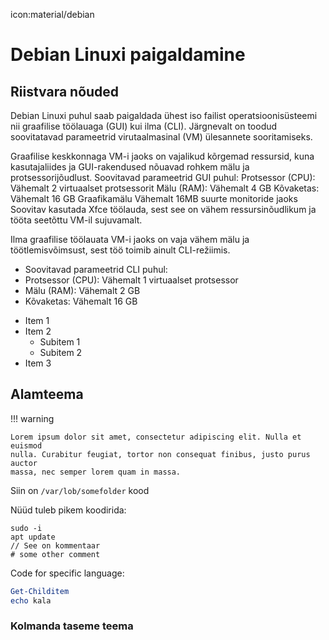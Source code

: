 icon:material/debian

# Debian Linuxi paigaldamine

##  Riistvara nõuded

Debian Linuxi puhul saab paigaldada ühest iso failist operatsioonisüsteemi nii graafilise töölauaga (GUI) kui ilma (CLI). Järgnevalt on toodud soovitatavad parameetrid virutaalmasinal (VM) ülesannete sooritamiseks.

Graafilise keskkonnaga VM-i jaoks on vajalikud kõrgemad ressursid, kuna kasutajaliides ja GUI-rakendused nõuavad rohkem mälu ja protsessorijõudlust.
Soovitavad parameetrid GUI puhul:
  Protsessor (CPU): Vähemalt 2 virtuaalset protsessorit
  Mälu (RAM): Vähemalt 4 GB
  Kõvaketas: Vähemalt 16 GB
  Graafikamälu Vähemalt 16MB suurte monitoride jaoks
  Soovitav kasutada Xfce töölauda, sest see on vähem ressursinõudlikum ja tööta seetõttu VM-il sujuvamalt.

Ilma graafilise töölauata VM-i jaoks on vaja vähem mälu ja töötlemisvõimsust, sest töö toimib ainult CLI-režiimis.
* Soovitavad parameetrid CLI puhul:
* Protsessor (CPU): Vähemalt 1 virtuaalset protsessor
* Mälu (RAM): Vähemalt 2 GB
* Kõvaketas: Vähemalt 16 GB

- Item 1
- Item 2
  - Subitem 1
  - Subitem 2
- Item 3



## Alamteema

!!! warning

    Lorem ipsum dolor sit amet, consectetur adipiscing elit. Nulla et euismod
    nulla. Curabitur feugiat, tortor non consequat finibus, justo purus auctor
    massa, nec semper lorem quam in massa.

Siin on `/var/lob/somefolder` kood

Nüüd tuleb pikem koodirida:

```
sudo -i
apt update
// See on kommentaar
# some other comment
```

Code for specific language:

``` ps1
Get-Childitem
echo kala

```


### Kolmanda taseme teema